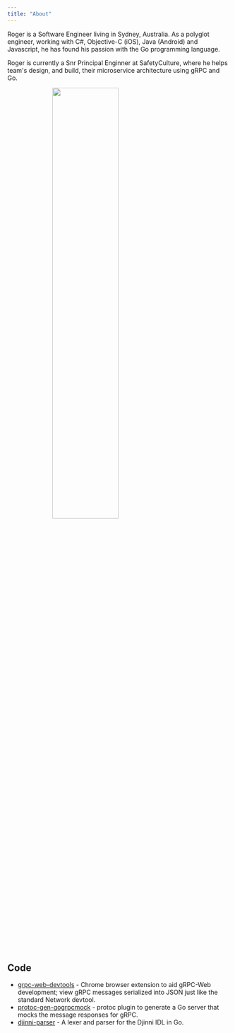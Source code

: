 ```yaml
---
title: "About"
---
```


Roger is a Software Engineer living in Sydney, Australia. As a polyglot engineer, working with C#, Objective-C (iOS), Java (Android) and Javascript, he has found his passion with the Go programming language.

Roger is currently a Snr Principal Enginner at SafetyCulture, where he helps team's design, and build, their microservice architecture using gRPC and Go.

<img src="/me.jpg" width="50%" style="display:block;margin:0.4em auto;min-width:300px"/>

## Code

- [grpc-web-devtools](https://github.com/SafetyCulture/grpc-web-devtools) - Chrome browser extension to aid gRPC-Web development; view gRPC messages serialized into JSON just like the standard Network devtool.
- [protoc-gen-gogrpcmock](https://github.com/SafetyCulture/s12-proto/tree/master/protobuf/protoc-gen-gogrpcmock) - protoc plugin to generate a Go server that mocks the message responses for gRPC.
- [djinni-parser](https://github.com/SafetyCulture/djinni-parser) - A lexer and parser for the Djinni IDL in Go.